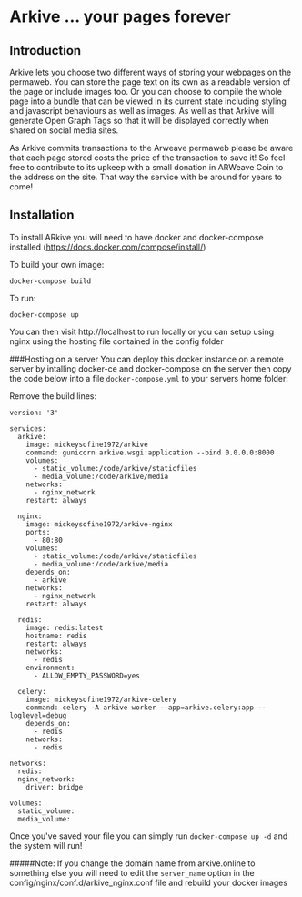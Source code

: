 # Arkive ... your pages forever

## Introduction
Arkive lets you choose two different ways of storing your webpages on the permaweb. You can store the page text on its own
as a readable version of the page or include images too. Or you can choose to compile the whole page into a bundle that can
be viewed in its current state including styling and javascript behaviours as well as images. As well as that Arkive will 
generate Open Graph Tags so that it will be displayed correctly when shared on social media sites.

As Arkive commits transactions to the Arweave permaweb please be aware that each page stored costs the price of the transaction 
to save it! So feel free to contribute to its upkeep with a small donation in ARWeave Coin to the address on the site. That way the service 
with be around for years to come!

## Installation
To install ARkive you will need to have docker and docker-compose installed (https://docs.docker.com/compose/install/)

To build your own image:

```buildoutcfg
docker-compose build
```

To run:

```buildoutcfg
docker-compose up 
```

You can then visit http://localhost to run locally or you can setup using nginx using the hosting file contained in the config folder

###Hosting on a server
You can deploy this docker instance on a remote server by intalling docker-ce and docker-compose on the server then copy
the code below into a file ```docker-compose.yml``` to your servers home folder:

Remove the build lines:
```buildoutcfg
version: '3'

services:
  arkive:
    image: mickeysofine1972/arkive
    command: gunicorn arkive.wsgi:application --bind 0.0.0.0:8000
    volumes:
      - static_volume:/code/arkive/staticfiles
      - media_volume:/code/arkive/media
    networks:
      - nginx_network
    restart: always

  nginx:
    image: mickeysofine1972/arkive-nginx
    ports:
      - 80:80
    volumes:
      - static_volume:/code/arkive/staticfiles
      - media_volume:/code/arkive/media
    depends_on:
      - arkive
    networks:
      - nginx_network
    restart: always

  redis:
    image: redis:latest
    hostname: redis
    restart: always
    networks:
      - redis
    environment:
      - ALLOW_EMPTY_PASSWORD=yes

  celery:
    image: mickeysofine1972/arkive-celery
    command: celery -A arkive worker --app=arkive.celery:app --loglevel=debug
    depends_on:
      - redis
    networks:
      - redis

networks:
  redis:
  nginx_network:
    driver: bridge

volumes:
  static_volume:
  media_volume:
```

Once you've saved your file you can simply run ```docker-compose up -d``` and the system will run!

#####Note:
If you change the domain name from arkive.online to something else you will need to edit the ```server_name``` option in the config/nginx/conf.d/arkive_nginx.conf file and rebuild your docker images